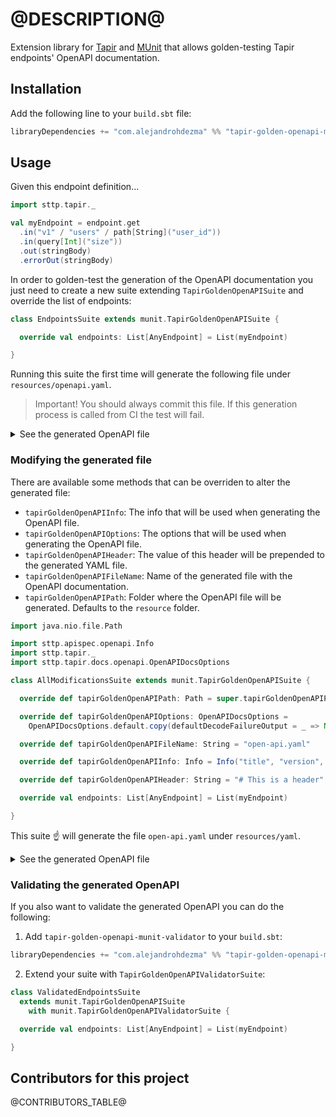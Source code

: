 # @DESCRIPTION@

Extension library for [Tapir](https://github.com/softwaremill/tapir) and [MUnit](https://scalameta.org/munit/) that allows golden-testing Tapir endpoints' OpenAPI documentation.

## Installation

Add the following line to your `build.sbt` file:

```sbt
libraryDependencies += "com.alejandrohdezma" %% "tapir-golden-openapi-munit" % "@VERSION@" % Test
```

## Usage

Given this endpoint definition...

```scala mdoc:silent
import sttp.tapir._

val myEndpoint = endpoint.get
  .in("v1" / "users" / path[String]("user_id"))
  .in(query[Int]("size"))
  .out(stringBody)
  .errorOut(stringBody)
```

In order to golden-test the generation of the OpenAPI documentation you just need to create a new suite extending `TapirGoldenOpenAPISuite` and override the list of endpoints:

```scala mdoc:silent
class EndpointsSuite extends munit.TapirGoldenOpenAPISuite {

  override val endpoints: List[AnyEndpoint] = List(myEndpoint)

}
```

Running this suite the first time will generate the following file under `resources/openapi.yaml`.

> Important! You should always commit this file. If this generation process is called from CI the test will fail.

<details><summary>See the generated OpenAPI file</summary>

```yaml
# This file has been autogenerated, don't try to edit it manually

openapi: 3.0.3
info:
  title: ''
  version: ''
paths:
  /v1/users/{user_id}:
    get:
      operationId: getV1UsersUser_id
      parameters:
      - name: user_id
        in: path
        required: true
        schema:
          type: string
      - name: size
        in: query
        required: true
        schema:
          type: integer
      responses:
        '200':
          description: ''
          content:
            text/plain:
              schema:
                type: string
        '400':
          description: 'Invalid value for: query parameter size'
          content:
            text/plain:
              schema:
                type: string
        default:
          description: ''
          content:
            text/plain:
              schema:
                type: string
```

</details>

### Modifying the generated file

There are available some methods that can be overriden to alter the generated file:

- `tapirGoldenOpenAPIInfo`: The info that will be used when generating the OpenAPI file.
- `tapirGoldenOpenAPIOptions`: The options that will be used when generating the OpenAPI file.
- `tapirGoldenOpenAPIHeader`: The value of this header will be prepended to the generated YAML file.
- `tapirGoldenOpenAPIFileName`: Name of the generated file with the OpenAPI documentation.
- `tapirGoldenOpenAPIPath`: Folder where the OpenAPI file will be generated. Defaults to the `resource` folder.

```scala mdoc:silent
import java.nio.file.Path

import sttp.apispec.openapi.Info
import sttp.tapir._
import sttp.tapir.docs.openapi.OpenAPIDocsOptions

class AllModificationsSuite extends munit.TapirGoldenOpenAPISuite {

  override def tapirGoldenOpenAPIPath: Path = super.tapirGoldenOpenAPIPath.resolve("yaml")

  override def tapirGoldenOpenAPIOptions: OpenAPIDocsOptions =
    OpenAPIDocsOptions.default.copy(defaultDecodeFailureOutput = _ => None)

  override def tapirGoldenOpenAPIFileName: String = "open-api.yaml"

  override def tapirGoldenOpenAPIInfo: Info = Info("title", "version", Some("description"))

  override def tapirGoldenOpenAPIHeader: String = "# This is a header"

  override val endpoints: List[AnyEndpoint] = List(myEndpoint)

}
```

This suite :point_up: will generate the file `open-api.yaml` under `resources/yaml`.

<details><summary>See the generated OpenAPI file</summary>

```yaml
# This is a header

openapi: 3.0.3
info:
  title: title
  version: version
  description: description
paths:
  /v1/users/{user_id}:
    get:
      operationId: getV1UsersUser_id
      parameters:
      - name: user_id
        in: path
        required: true
        schema:
          type: string
      - name: size
        in: query
        required: true
        schema:
          type: integer
      responses:
        '200':
          description: ''
          content:
            text/plain:
              schema:
                type: string
        default:
          description: ''
          content:
            text/plain:
              schema:
                type: string
```

</details>

### Validating the generated OpenAPI

If you also want to validate the generated OpenAPI you can do the following:

1. Add `tapir-golden-openapi-munit-validator` to your `build.sbt`:
```sbt
libraryDependencies += "com.alejandrohdezma" %% "tapir-golden-openapi-munit-validator" % "@VERSION@" % Test
```
2. Extend your suite with `TapirGoldenOpenAPIValidatorSuite`:
```scala mdoc:silent
class ValidatedEndpointsSuite
  extends munit.TapirGoldenOpenAPISuite
    with munit.TapirGoldenOpenAPIValidatorSuite {

  override val endpoints: List[AnyEndpoint] = List(myEndpoint)

}
```

## Contributors for this project

@CONTRIBUTORS_TABLE@
